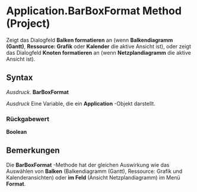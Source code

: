 
# Application.BarBoxFormat Method (Project)

Zeigt das Dialogfeld  **Balken formatieren** an (wenn **Balkendiagramm (Gantt)**,  **Ressource: Grafik** oder **Kalender** die aktive Ansicht ist), oder zeigt das Dialogfeld **Knoten formatieren** an (wenn **Netzplandiagramm** die aktive Ansicht ist).


## Syntax

 _Ausdruck_. **BarBoxFormat**

 _Ausdruck_ Eine Variable, die ein **Application** -Objekt darstellt.


### Rückgabewert

 **Boolean**


## Bemerkungen

Die  **BarBoxFormat** -Methode hat der gleichen Auswirkung wie das Auswählen von **Balken** (Balkendiagramm (Gantt), Ressource: Grafik und Kalenderansichten) oder **im Feld** (Ansicht Netzplandiagramm) im Menü **Format**.

